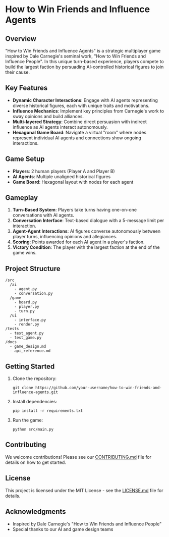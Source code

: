 # How to Win Friends and Influence Agents

## Overview

"How to Win Friends and Influence Agents" is a strategic multiplayer game inspired by Dale Carnegie's seminal work, "How to Win Friends and Influence People". In this unique turn-based experience, players compete to build the largest faction by persuading AI-controlled historical figures to join their cause.

## Key Features

- **Dynamic Character Interactions**: Engage with AI agents representing diverse historical figures, each with unique traits and motivations.
- **Influence Mechanics**: Implement key principles from Carnegie's work to sway opinions and build alliances.
- **Multi-layered Strategy**: Combine direct persuasion with indirect influence as AI agents interact autonomously.
- **Hexagonal Game Board**: Navigate a virtual "room" where nodes represent individual AI agents and connections show ongoing interactions.

## Game Setup

- **Players**: 2 human players (Player A and Player B)
- **AI Agents**: Multiple unaligned historical figures
- **Game Board**: Hexagonal layout with nodes for each agent

## Gameplay

1. **Turn-Based System**: Players take turns having one-on-one conversations with AI agents.
2. **Conversation Interface**: Text-based dialogue with a 5-message limit per interaction.
3. **Agent-Agent Interactions**: AI figures converse autonomously between player turns, influencing opinions and allegiances.
4. **Scoring**: Points awarded for each AI agent in a player's faction.
5. **Victory Condition**: The player with the largest faction at the end of the game wins.

## Project Structure

```
/src
  /ai
    - agent.py
    - conversation.py
  /game
    - board.py
    - player.py
    - turn.py
  /ui
    - interface.py
    - render.py
/tests
  - test_agent.py
  - test_game.py
/docs
  - game_design.md
  - api_reference.md
```

## Getting Started

1. Clone the repository:
   ```
   git clone https://github.com/your-username/how-to-win-friends-and-influence-agents.git
   ```

2. Install dependencies:
   ```
   pip install -r requirements.txt
   ```

3. Run the game:
   ```
   python src/main.py
   ```

## Contributing

We welcome contributions! Please see our [CONTRIBUTING.md](CONTRIBUTING.md) file for details on how to get started.

## License

This project is licensed under the MIT License - see the [LICENSE.md](LICENSE.md) file for details.

## Acknowledgments

- Inspired by Dale Carnegie's "How to Win Friends and Influence People"
- Special thanks to our AI and game design teams